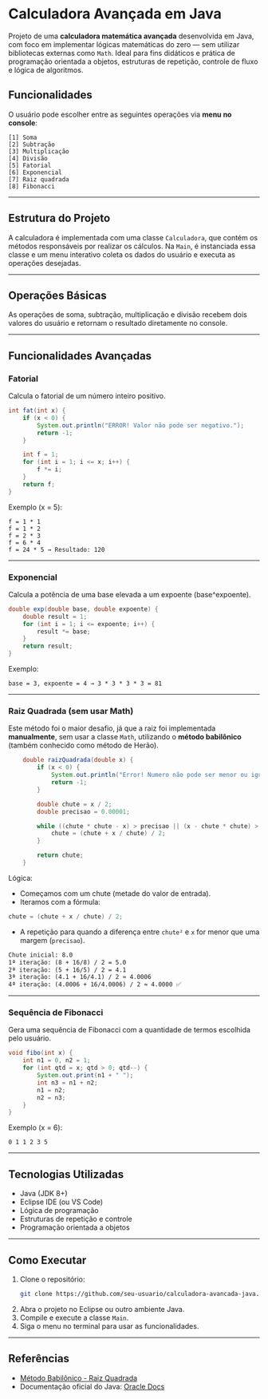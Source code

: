 #  Calculadora Avançada em Java

Projeto de uma **calculadora matemática avançada** desenvolvida em Java, com foco em implementar lógicas matemáticas do zero — sem utilizar bibliotecas externas como `Math`. Ideal para fins didáticos e prática de programação orientada a objetos, estruturas de repetição, controle de fluxo e lógica de algoritmos.

##  Funcionalidades

O usuário pode escolher entre as seguintes operações via **menu no console**:

```
[1] Soma
[2] Subtração
[3] Multiplicação
[4] Divisão
[5] Fatorial
[6] Exponencial
[7] Raiz quadrada
[8] Fibonacci
```

---

##  Estrutura do Projeto

A calculadora é implementada com uma classe `Calculadora`, que contém os métodos responsáveis por realizar os cálculos. Na `Main`, é instanciada essa classe e um menu interativo coleta os dados do usuário e executa as operações desejadas.

---

##  Operações Básicas

As operações de soma, subtração, multiplicação e divisão recebem dois valores do usuário e retornam o resultado diretamente no console.

---

##  Funcionalidades Avançadas

###  Fatorial

Calcula o fatorial de um número inteiro positivo.

```java
int fat(int x) {
	if (x < 0) {
		System.out.println("ERROR! Valor não pode ser negativo.");
		return -1;
	}

	int f = 1;
	for (int i = 1; i <= x; i++) {
		f *= i;
	}
	return f;
}
```

 Exemplo (x = 5):
```
f = 1 * 1
f = 1 * 2
f = 2 * 3
f = 6 * 4
f = 24 * 5 → Resultado: 120
```

---

###  Exponencial

Calcula a potência de uma base elevada a um expoente (base^expoente).

```java
double exp(double base, double expoente) {
	double result = 1;
	for (int i = 1; i <= expoente; i++) {
		result *= base;
	}
	return result;
}
```

 Exemplo:
```
base = 3, expoente = 4 → 3 * 3 * 3 * 3 = 81
```

---

###  Raiz Quadrada (sem usar Math)

Este método foi o maior desafio, já que a raiz foi implementada **manualmente**, sem usar a classe `Math`, utilizando o **método babilônico** (também conhecido como método de Herão).

```java
	double raizQuadrada(double x) {
		if (x < 0) {
			System.out.println("Error! Numero não pode ser menor ou igual a zero!");
			return -1;
		}

		double chute = x / 2;
		double precisao = 0.00001;

		while ((chute * chute - x) > precisao || (x - chute * chute) > precisao) {
			chute = (chute + x / chute) / 2;
		}

		return chute;
	}
```

 Lógica:
- Começamos com um chute (metade do valor de entrada).
- Iteramos com a fórmula:
```java
chute = (chute + x / chute) / 2;
```
- A repetição para quando a diferença entre `chute²` e `x` for menor que uma margem (`precisao`).
```txt
Chute inicial: 8.0
1ª iteração: (8 + 16/8) / 2 = 5.0
2ª iteração: (5 + 16/5) / 2 = 4.1
3ª iteração: (4.1 + 16/4.1) / 2 ≈ 4.0006
4ª iteração: (4.0006 + 16/4.0006) / 2 ≈ 4.0000 ✅
```

---

###  Sequência de Fibonacci

Gera uma sequência de Fibonacci com a quantidade de termos escolhida pelo usuário.

```java
void fibo(int x) {
	int n1 = 0, n2 = 1;
	for (int qtd = x; qtd > 0; qtd--) {
		System.out.print(n1 + " ");
		int n3 = n1 + n2;
		n1 = n2;
		n2 = n3;
	}
}
```

 Exemplo (x = 6):
```
0 1 1 2 3 5
```

---

##  Tecnologias Utilizadas

- Java (JDK 8+)
- Eclipse IDE (ou VS Code)
- Lógica de programação
- Estruturas de repetição e controle
- Programação orientada a objetos

---

##  Como Executar

1. Clone o repositório:
   ```bash
   git clone https://github.com/seu-usuario/calculadora-avancada-java.git
   ```
2. Abra o projeto no Eclipse ou outro ambiente Java.
3. Compile e execute a classe `Main`.
4. Siga o menu no terminal para usar as funcionalidades.

---

##  Referências

- [Método Babilônico - Raiz Quadrada](https://dialnet.unirioja.es/servlet/articulo?codigo=8704875)
- Documentação oficial do Java: [Oracle Docs](https://docs.oracle.com/javase/8/docs/api/)

